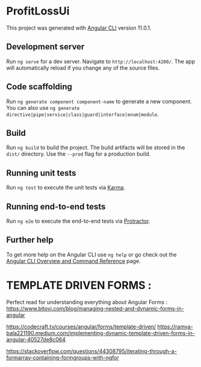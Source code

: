# ProfitLossUi

This project was generated with [Angular CLI](https://github.com/angular/angular-cli) version 11.0.1.

## Development server

Run `ng serve` for a dev server. Navigate to `http://localhost:4200/`. The app will automatically reload if you change any of the source files.

## Code scaffolding

Run `ng generate component component-name` to generate a new component. You can also use `ng generate directive|pipe|service|class|guard|interface|enum|module`.

## Build

Run `ng build` to build the project. The build artifacts will be stored in the `dist/` directory. Use the `--prod` flag for a production build.

## Running unit tests

Run `ng test` to execute the unit tests via [Karma](https://karma-runner.github.io).

## Running end-to-end tests

Run `ng e2e` to execute the end-to-end tests via [Protractor](http://www.protractortest.org/).

## Further help

To get more help on the Angular CLI use `ng help` or go check out the [Angular CLI Overview and Command Reference](https://angular.io/cli) page.


# TEMPLATE DRIVEN FORMS :
Perfect read for understanding everything about Angular Forms :
https://www.bitovi.com/blog/managing-nested-and-dynamic-forms-in-angular

https://codecraft.tv/courses/angular/forms/template-driven/
https://ramya-bala221190.medium.com/implementing-dynamic-template-driven-forms-in-angular-40527de8c064

https://stackoverflow.com/questions/44308795/iterating-through-a-formarray-containing-formgroups-with-ngfor


